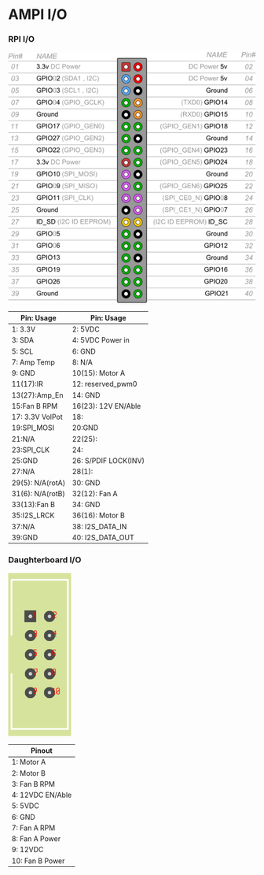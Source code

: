 # AMPI I/O
### RPI I/O

![Daughterboard I/O](RasPiB-GPIO.png)

Pin:  Usage | Pin:  Usage
------------- | ------------- 
1: 3.3V|2: 5VDC|
3: SDA|4: 5VDC Power in|
5: SCL|6: GND|
7: Amp Temp|8: N/A|
9: GND|10(15): Motor A |
11(17):IR |12: reserved_pwm0|
13(27):Amp_En |14: GND|
15:Fan B RPM |16(23): 12V EN/Able|
17: 3.3V VolPot|18: |
19:SPI_MOSI|20:GND|
21:N/A|22(25):|
23:SPI_CLK|24:|
25:GND|26: S/PDIF LOCK(INV)| 
27:N/A|28(1):|
29(5): N/A(rotA)|30: GND|
31(6): N/A(rotB)|32(12): Fan A|
33(13):Fan B|34: GND|
35:I2S_LRCK|36(16): Motor B|
37:N/A|38: I2S_DATA_IN|
39:GND|40: I2S_DATA_OUT|

### Daughterboard I/O

![Daughterboard I/O](IDC_HEADER_10-1.png)

Pinout  | 
------------- | 
1: Motor A |
2: Motor B | 
3: Fan B RPM |
4: 12VDC EN/Able |
5: 5VDC |
6: GND | 
7: Fan A RPM  | 
8: Fan A Power |
9: 12VDC |
10: Fan B Power |